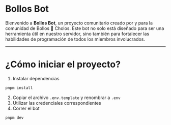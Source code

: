 # Bollos Bot

Bienvenido a **Bollos Bot**, un proyecto comunitario creado por y para la comunidad de Bollos 🚫 Cholos. Este bot no solo está diseñado para ser una herramienta útil en nuestro servidor, sino también para fortalecer las habilidades de programación de todos los miembros involucrados.

---

# ¿Cómo iniciar el proyecto?

1. Instalar dependencias

```sh
pnpm install
```

2. Copiar el archivo `.env.template` y renombrar a `.env`
3. Utilizar las credenciales correspondientes
4. Correr el bot

```sh
pnpm dev
```
